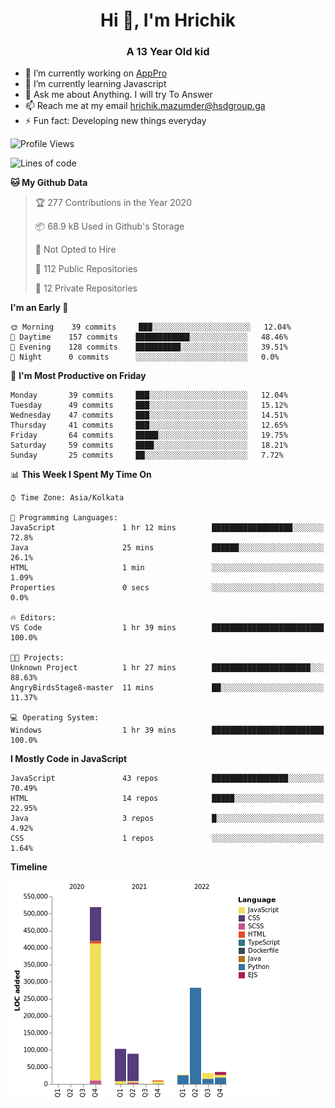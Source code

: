 <h1 align="center">Hi 👋, I'm Hrichik</h1>
<h3 align="center">A 13 Year Old kid</h3>


- 🔭 I’m currently working on [AppPro](https://apppro.in)
- 🌱 I’m currently learning Javascript
- 💬 Ask me about Anything. I will try To Answer
- 📫 Reach me at my email hrichik.mazumder@hsdgroup.ga
- ⚡ Fun fact: Developing new things everyday

<!--START_SECTION:waka-->
![Profile Views](http://img.shields.io/badge/Profile%20Views-32-blue)

![Lines of code](https://img.shields.io/badge/From%20Hello%20World%20I%27ve%20Written-4.7%20million%20lines%20of%20code-blue)

**🐱 My Github Data** 

> 🏆 277 Contributions in the Year 2020
 > 
> 📦 68.9 kB Used in Github's Storage 
 > 
> 🚫 Not Opted to Hire
 > 
> 📜 112 Public Repositories
 > 
> 🔑 12 Private Repositories 

**I'm an Early 🐤** 

```text
🌞 Morning    39 commits     ███░░░░░░░░░░░░░░░░░░░░░░   12.04% 
🌆 Daytime    157 commits    ████████████░░░░░░░░░░░░░   48.46% 
🌃 Evening    128 commits    ██████████░░░░░░░░░░░░░░░   39.51% 
🌙 Night      0 commits      ░░░░░░░░░░░░░░░░░░░░░░░░░   0.0%

```
📅 **I'm Most Productive on Friday** 

```text
Monday       39 commits     ███░░░░░░░░░░░░░░░░░░░░░░   12.04% 
Tuesday      49 commits     ███░░░░░░░░░░░░░░░░░░░░░░   15.12% 
Wednesday    47 commits     ███░░░░░░░░░░░░░░░░░░░░░░   14.51% 
Thursday     41 commits     ███░░░░░░░░░░░░░░░░░░░░░░   12.65% 
Friday       64 commits     █████░░░░░░░░░░░░░░░░░░░░   19.75% 
Saturday     59 commits     ████░░░░░░░░░░░░░░░░░░░░░   18.21% 
Sunday       25 commits     ██░░░░░░░░░░░░░░░░░░░░░░░   7.72%

```


📊 **This Week I Spent My Time On** 

```text
⌚︎ Time Zone: Asia/Kolkata

💬 Programming Languages: 
JavaScript               1 hr 12 mins        ██████████████████░░░░░░░   72.8% 
Java                     25 mins             ██████░░░░░░░░░░░░░░░░░░░   26.1% 
HTML                     1 min               ░░░░░░░░░░░░░░░░░░░░░░░░░   1.09% 
Properties               0 secs              ░░░░░░░░░░░░░░░░░░░░░░░░░   0.0%

🔥 Editors: 
VS Code                  1 hr 39 mins        █████████████████████████   100.0%

🐱‍💻 Projects: 
Unknown Project          1 hr 27 mins        ██████████████████████░░░   88.63% 
AngryBirdsStage8-master  11 mins             ██░░░░░░░░░░░░░░░░░░░░░░░   11.37%

💻 Operating System: 
Windows                  1 hr 39 mins        █████████████████████████   100.0%

```

**I Mostly Code in JavaScript** 

```text
JavaScript               43 repos            █████████████████░░░░░░░░   70.49% 
HTML                     14 repos            █████░░░░░░░░░░░░░░░░░░░░   22.95% 
Java                     3 repos             █░░░░░░░░░░░░░░░░░░░░░░░░   4.92% 
CSS                      1 repos             ░░░░░░░░░░░░░░░░░░░░░░░░░   1.64%

```


**Timeline**

![Chart not found](https://github.com/hrichiksite/hrichiksite/blob/master/charts/bar_graph.png) 


<!--END_SECTION:waka-->
